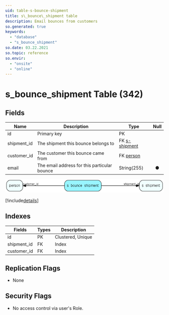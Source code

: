 ```yaml
---
uid: table-s-bounce-shipment
title: s\_bounce\_shipment table
description: Email bounces from customers
so.generated: true
keywords:
  - "database"
  - "s_bounce_shipment"
so.date: 03.22.2021
so.topic: reference
so.envir:
  - "onsite"
  - "online"
---
```


# s\_bounce\_shipment Table (342)

## Fields

| Name | Description | Type | Null |
|------|-------------|------|:----:|
|id|Primary key|PK| |
|shipment\_id|The shipment this bounce belongs to|FK [s-shipment](s-shipment.md)| |
|customer\_id|The customer this bounce came from|FK [person](person.md)| |
|email|The email address for this particular bounce|String(255)|&#x25CF;|


![s_bounce_shipment table relationship diagram](./media/s_bounce_shipment.png)

[!include[details](./includes/s-bounce-shipment.md)]

## Indexes

| Fields | Types | Description |
|--------|-------|-------------|
|id |PK |Clustered, Unique |
|shipment\_id |FK |Index |
|customer\_id |FK |Index |

## Replication Flags

* None

## Security Flags

* No access control via user's Role.

